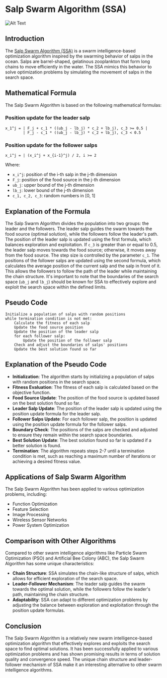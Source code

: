 # Salp Swarm Algorithm (SSA)

![Alt Text](https://gitlab.com/aminse/swarm-intelligence/-/raw/main/images/salp.png)

## Introduction

The [Salp Swarm Algorithm (SSA)](https://www.sciencedirect.com/science/article/abs/pii/S0965997816307736) is a swarm intelligence-based optimization algorithm inspired by the swarming behavior of salps in the ocean. Salps are barrel-shaped, gelatinous zooplankton that form long chains to move efficiently in the water. The SSA mimics this behavior to solve optimization problems by simulating the movement of salps in the search space.

## Mathematical Formula

The Salp Swarm Algorithm is based on the following mathematical formulas:

### Position update for the leader salp

```plaintext
x_1^j = | F_j + c_1 * ((ub_j - lb_j) * c_2 + lb_j), c_3 >= 0.5 |
        | F_j - c_1 * ((ub_j - lb_j) * c_2 + lb_j), c_3 < 0.5
```

### Position update for the follower salps

```plaintext
x_i^j = | (x_i^j + x_{i-1}^j) / 2, i >= 2
```

Where:
- `x_i^j`: position of the i-th salp in the j-th dimension
- `F_j`: position of the food source in the j-th dimension
- `ub_j`: upper bound of the j-th dimension
- `lb_j`: lower bound of the j-th dimension
- `c_1, c_2, c_3`: random numbers in [0, 1]

## Explanation of the Formula

The Salp Swarm Algorithm divides the population into two groups: the leader and the followers. The leader salp guides the swarm towards the food source (optimal solution), while the followers follow the leader's path. The position of the leader salp is updated using the first formula, which balances exploration and exploitation. If `c_3` is greater than or equal to 0.5, the leader salp moves towards the food source; otherwise, it moves away from the food source. The step size is controlled by the parameter `c_1`. The positions of the follower salps are updated using the second formula, which calculates the average position of the current salp and the salp in front of it. This allows the followers to follow the path of the leader while maintaining the chain structure. It's important to note that the boundaries of the search space (`ub_j` and `lb_j`) should be known for SSA to effectively explore and exploit the search space within the defined limits.

## Pseudo Code

```plaintext
Initialize a population of salps with random positions
while termination condition is not met:
    Calculate the fitness of each salp
    Update the food source position
    Update the position of the leader salp
    for each follower salp:
        Update the position of the follower salp
    Check and adjust the boundaries of salps' positions
    Update the best solution found so far
```

## Explanation of the Pseudo Code

- **Initialization**: The algorithm starts by initializing a population of salps with random positions in the search space.
- **Fitness Evaluation**: The fitness of each salp is calculated based on the objective function.
- **Food Source Update**: The position of the food source is updated based on the best solution found so far.
- **Leader Salp Update**: The position of the leader salp is updated using the position update formula for the leader salp.
- **Follower Salps Update**: For each follower salp, the position is updated using the position update formula for the follower salps.
- **Boundary Check**: The positions of the salps are checked and adjusted to ensure they remain within the search space boundaries.
- **Best Solution Update**: The best solution found so far is updated if a better solution is found.
- **Termination**: The algorithm repeats steps 2-7 until a termination condition is met, such as reaching a maximum number of iterations or achieving a desired fitness value.

## Applications of Salp Swarm Algorithm

The Salp Swarm Algorithm has been applied to various optimization problems, including:
- Function Optimization
- Feature Selection
- Image Processing
- Wireless Sensor Networks
- Power System Optimization

## Comparison with Other Algorithms

Compared to other swarm intelligence algorithms like Particle Swarm Optimization (PSO) and Artificial Bee Colony (ABC), the Salp Swarm Algorithm has some unique characteristics:
- **Chain Structure**: SSA simulates the chain-like structure of salps, which allows for efficient exploration of the search space.
- **Leader-Follower Mechanism**: The leader salp guides the swarm towards the optimal solution, while the followers follow the leader's path, maintaining the chain structure.
- **Adaptability**: SSA can adapt to different optimization problems by adjusting the balance between exploration and exploitation through the position update formulas.

## Conclusion

The Salp Swarm Algorithm is a relatively new swarm intelligence-based optimization algorithm that effectively explores and exploits the search space to find optimal solutions. It has been successfully applied to various optimization problems and has shown promising results in terms of solution quality and convergence speed. The unique chain structure and leader-follower mechanism of SSA make it an interesting alternative to other swarm intelligence algorithms.